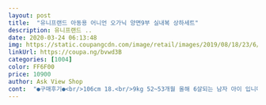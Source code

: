 ```yaml
---
layout: post 
title:  "유니프랜드 아동용 어니언 오가닉 양면9부 실내복 상하세트" 
description: 유니프랜드 ..
date: 2020-03-24 06:13:48 
img: https://static.coupangcdn.com/image/retail/images/2019/08/18/23/6/300dbe98-66be-4462-b682-e274c64f10f1.jpg 
linkUrl: https://coupa.ng/bvwd3B 
categories: [1004] 
color: FF6F00 
price: 10900 
author: Ask View Shop 
cont:  "●구매후기●<br/>106cm 18.<br/>9kg 52~53개월 올해 6살되는 남자 아이 입니다<br/>11개월아기 입혔더니 노란 병아리같아요<br/>90호 소매한번 접어서 입히니<br/>90호, 8900원, 무료배송 너무 착한 가격이에요!!<br/>거의 핑크색만 입히다가 노란색은 처음 도전해봤는데<br/>건조기 사용하는데 줄지도 않고 좋아요<br/>그래서 깔끔해보이구요<br/>넘귀여워요 ㅎㅎㅎㅎ<br/>다만 같은브랜드꺼 같은90인데 이건 크게나왔어요<br/>동네에서는 키가 큰편이고 어린이집은 3~5월생이 많아서 작은편이에요 같은 5살이라도 봄에 태어난 애기들이 많이 크더라구요 초등학교 저학년 까지는 개월수 무시 못하는것 같습니다<br/>봄에입히기엔 두꺼워요<br/>사진이 너무 예쁘게 나와요 ㅎㅎㅎ<br/>실제로 안보고사다보니<br/>요건 보풀이 좀 덜나는 편이에요<br/>요새 코로나19땜에 외출도 못하고 심심한데<br/>이재질에 이가격이면 안살이유가없는듯여<br/>재질,디자인 다 너무예뻐요<br/>적당히 잘맞아요<br/>젤 만족스러운건<br/>지금  딱  입어야해요<br/>집에서 내복 입혀놓고 사진찍어줄 맛이 나네요^^<br/>쨍 한 색이에요 형광빛이도는데 색이 완전 선명해요 이쁘네요<br/>키 72cm, 몸무게 9.<br/>2kg 인데<br/>평소 110~120호 입는데 이제 컷다고 5살 후반에 130을 사주었더니 통은 맞는데 옷에 팔다리가 길서서 올해 6살인데 120으로 샀어요<br/>한번입고 세탁하는 아기내복이라 보풀이 없을수는 없는데<br/>할무니들이 귀엽다고 난리들이시네요ㅎㅎㅎ<br/>106cm 18.<br/>9kg 52~53개월 올해 6살되는 남자 아이 입니다<br/>11개월아기 입혔더니 노란 병아리같아요<br/>90호 소매한번 접어서 입히니<br/>90호, 8900원, 무료배송 너무 착한 가격이에요!!<br/>거의 핑크색만 입히다가 노란색은 처음 도전해봤는데<br/>건조기 사용하는데 줄지도 않고 좋아요<br/>그래서 깔끔해보이구요<br/>넘귀여워요 ㅎㅎㅎㅎ<br/>다만 같은브랜드꺼 같은90인데 이건 크게나왔어요<br/>동네에서는 키가 큰편이고 어린이집은 3~5월생이 많아서 작은편이에요 같은 5살이라도 봄에 태어난 애기들이 많이 크더라구요 초등학교 저학년 까지는 개월수 무시 못하는것 같습니다<br/>봄에입히기엔 두꺼워요<br/>사진이 너무 예쁘게 나와요 ㅎㅎㅎ<br/>실제로 안보고사다보니<br/>요건 보풀이 좀 덜나는 편이에요<br/>요새 코로나19땜에 외출도 못하고 심심한데<br/>이재질에 이가격이면 안살이유가없는듯여<br/>재질,디자인 다 너무예뻐요<br/>적당히 잘맞아요<br/>젤 만족스러운건<br/>지금  딱  입어야해요<br/>집에서 내복 입혀놓고 사진찍어줄 맛이 나네요^^<br/>쨍 한 색이에요 형광빛이도는데 색이 완전 선명해요 이쁘네요<br/>키 72cm, 몸무게 9.<br/>2kg 인데<br/>평소 110~120호 입는데 이제 컷다고 5살 후반에 130을 사주었더니 통은 맞는데 옷에 팔다리가 길서서 올해 6살인데 120으로 샀어요<br/>한번입고 세탁하는 아기내복이라 보풀이 없을수는 없는데<br/>할무니들이 귀엽다고 난리들이시네요ㅎㅎㅎ<br/>" 
---
```

